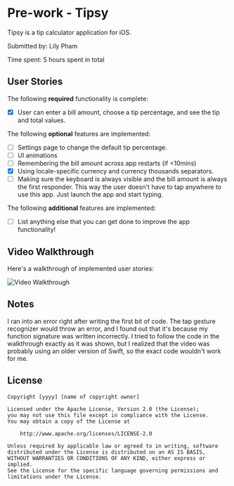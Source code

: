 # Pre-work - Tipsy

Tipsy is a tip calculator application for iOS.

Submitted by: Lily Pham

Time spent: 5 hours spent in total

## User Stories

The following **required** functionality is complete:

* [x] User can enter a bill amount, choose a tip percentage, and see the tip and total values.

The following **optional** features are implemented:
* [ ] Settings page to change the default tip percentage.
* [ ] UI animations
* [ ] Remembering the bill amount across app restarts (if <10mins)
* [x] Using locale-specific currency and currency thousands separators.
* [ ] Making sure the keyboard is always visible and the bill amount is always the first responder. This way the user doesn't have to tap anywhere to use this app. Just launch the app and start typing.

The following **additional** features are implemented:

- [ ] List anything else that you can get done to improve the app functionality!

## Video Walkthrough 

Here's a walkthrough of implemented user stories:

<img src='https://media.giphy.com/media/ZBQ9gGhH2fs4rM3c5Q/giphy.gif' title='Video Walkthrough' width='' alt='Video Walkthrough' />

## Notes

I ran into an error right after writing the first bit of code. The tap gesture recognizer would throw an error, and I found out that it's because my function signature was written incorrectly. I tried to follow the code in the walkthrough exactly as it was shown, but I realized that the video was probably using an older version of Swift, so the exact code wouldn't work for me. 

## License

    Copyright [yyyy] [name of copyright owner]

    Licensed under the Apache License, Version 2.0 (the License);
    you may not use this file except in compliance with the License.
    You may obtain a copy of the License at

        http://www.apache.org/licenses/LICENSE-2.0

    Unless required by applicable law or agreed to in writing, software
    distributed under the License is distributed on an AS IS BASIS,
    WITHOUT WARRANTIES OR CONDITIONS OF ANY KIND, either express or implied.
    See the License for the specific language governing permissions and
    limitations under the License.
